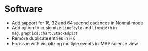 # Software

- Add support for 16, 32 and 64 second cadences in Normal mode
- Add option to customize `LineStyle` and `LineWidth` in `mag.graphics.chart.Stackedplot`
- Remove duplicate entries in HK
- Fix issue with visualizing multiple events in IMAP science view
